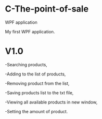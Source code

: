 # C-The-point-of-sale
WPF application

My first WPF application. 

# V1.0 
-Searching products,

-Adding to the list of products,

-Removing product from the list,

-Saving products list to the txt file,

-Viewing all available products in new window,

-Setting the amount of product.
